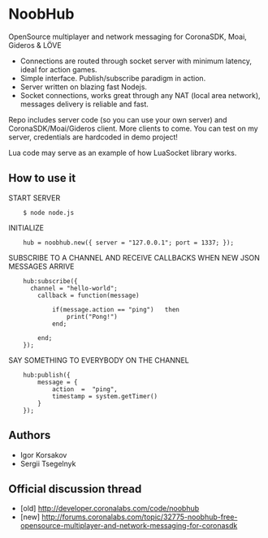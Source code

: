 NoobHub
=======

OpenSource multiplayer and network messaging for CoronaSDK, Moai, Gideros & LÖVE

* Connections are routed through socket server with minimum latency, ideal for action games.
* Simple interface. Publish/subscribe paradigm in action.
* Server written on blazing fast Nodejs.
* Socket connections, works great through any NAT (local area network), messages delivery is reliable and fast.

Repo includes server code (so you can use your own server) and CoronaSDK/Moai/Gideros client. More clients to come.
You can test on my server, credentials are hardcoded in demo project!

Lua code may serve as an example of how LuaSocket library works.


How to use it
------------

START SERVER

        $ node node.js

INITIALIZE

        hub = noobhub.new({ server = "127.0.0.1"; port = 1337; }); 

SUBSCRIBE TO A CHANNEL AND RECEIVE CALLBACKS WHEN NEW JSON MESSAGES ARRIVE

        hub:subscribe({
          channel = "hello-world";	
        	callback = function(message)
        
        		if(message.action == "ping")   then 
        			print("Pong!")
        		end;
        
        	end;
        });

SAY SOMETHING TO EVERYBODY ON THE CHANNEL

        hub:publish({
            message = {
                action  =  "ping",
                timestamp = system.getTimer()
            }
        });


Authors
-------

* Igor Korsakov
* Sergii Tsegelnyk


Official discussion thread
---------------------------

* [old] http://developer.coronalabs.com/code/noobhub
* [new] http://forums.coronalabs.com/topic/32775-noobhub-free-opensource-multiplayer-and-network-messaging-for-coronasdk

